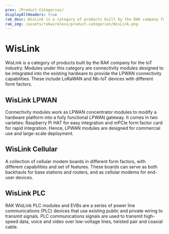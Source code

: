 ```yaml
---
prev: /Product-Categories/
displayAllHeaders: true
rak_desc: WisLink is a category of products built by the RAK company for the IoT industry. Modules under this category are connectivity modules designed to be integrated into the existing hardware to provide the LPWAN connectivity capabilities. These include LoRaWAN and Nb-IoT devices with different form factors.
rak_img: /assets/rakwireless/product-categories/WisLink.png
---
```


# WisLink

<rk-head img="/assets/rakwireless/product-categories/WisLink.svg" center>

WisLink is a category of products built by the RAK company for the IoT industry. Modules under this category are connectivity modules designed to be integrated into the existing hardware to provide the LPWAN connectivity capabilities. These include LoRaWAN and Nb-IoT devices with different form factors.


</rk-head>

## WisLink LPWAN

<rk-head img="/assets/rakwireless/product-categories/WisLink-LPWAN.svg">

Connectivity modules work as LPWAN concentrator modules to modify a hardware platform into a fully functional LPWAN gateway. It comes in two varieties: Raspberry Pi HAT for easy integration and mPCIe form factor card for rapid integration. Hence, LPWAN modules are designed for commercial use and large-scale deployment.


</rk-head>
<rk-products :tags="['wislink', 'lpwan']" />


## WisLink Cellular

<rk-head img="/assets/rakwireless/product-categories/WisLink-Cellular.svg">

A collection of cellular modem boards in different form factors, with different capabilities and set of features. These boards can serve as both backhauls for base stations and routers, and as cellular modems for end-user devices.


</rk-head>
<rk-products :tags="['wislink', 'cellular']" />

## WisLink PLC

<rk-head img="/assets/rakwireless/product-categories/WisLink-PLC.svg">

RAK WisLink PLC modules and EVBs are a series of power line communications (PLC) devices that use existing public and private wiring to transmit signals. PLC communications signals are used to transmit high-speed data, voice and video over low-voltage lines, twisted pair and coaxial cable.


</rk-head>
<rk-products :tags="['wislink', 'plc']" />